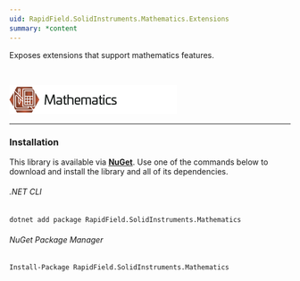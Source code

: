 ```yaml
---
uid: RapidField.SolidInstruments.Mathematics.Extensions
summary: *content
---
```


<!--
Copyright (c) RapidField LLC. Licensed under the MIT License. See LICENSE.txt in the project root for license information.
-->

Exposes extensions that support mathematics features.

<br />

![Mathematics label](../images/Label.Mathematics.300w.png)
- - -

### Installation

This library is available via [**NuGet**](https://docs.microsoft.com/en-us/nuget/quickstart/install-and-use-a-package-in-visual-studio). Use one of the commands below to download and install the library and all of its dependencies.

###### .NET CLI

```shell
dotnet add package RapidField.SolidInstruments.Mathematics
```

###### NuGet Package Manager

```shell
Install-Package RapidField.SolidInstruments.Mathematics
```